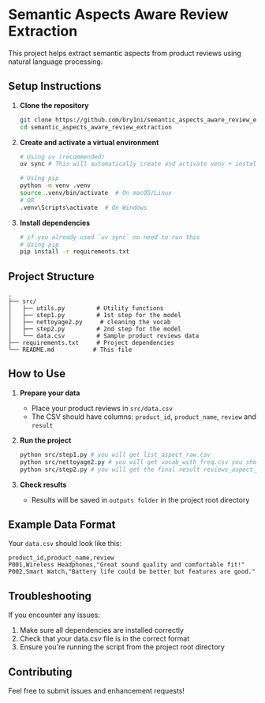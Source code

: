 # Semantic Aspects Aware Review Extraction

This project helps extract semantic aspects from product reviews using natural language processing.

## Setup Instructions

1. **Clone the repository**
   ```bash
   git clone https://github.com/bry1ni/semantic_aspects_aware_review_extraction.git
   cd semantic_aspects_aware_review_extraction
   ```

2. **Create and activate a virtual environment**
   ```bash
   # Using uv (recommended)
   uv sync # This will automatically create and activate venv + install dependencies

   # Using pip
   python -m venv .venv
   source .venv/bin/activate  # On macOS/Linux
   # OR
   .venv\Scripts\activate  # On Windows
   ```

3. **Install dependencies**
   ```bash
   # if you already used `uv sync` no need to run this
   # Using pip
   pip install -r requirements.txt
   ```

## Project Structure

```
.
├── src/
│   ├── utils.py         # Utility functions
│   ├── step1.py         # 1st step for the model
│   ├── nettoyage2.py     # cleaning the vocab
│   ├── step2.py         # 2nd step for the model
│   └── data.csv         # Sample product reviews data
├── requirements.txt     # Project dependencies
└── README.md           # This file
```

## How to Use

1. **Prepare your data**
   - Place your product reviews in `src/data.csv`
   - The CSV should have columns: `product_id`, `product_name`, `review` and `result`

2. **Run the project**
   ```bash
   python src/step1.py # you will get list_aspect_raw.csv 
   python src/nettoyage2.py # you will get vocab_with_freq.csv you should see it and decide your top-k aspect , go inside the code and modifie top-k= .. and run again python src/nettoyage2.py to get vocab_final.txt
   python src/step2.py # you will get the final result reviews_aspect_positive_only.csv
   ```

3. **Check results**
   - Results will be saved in `outputs folder` in the project root directory

## Example Data Format

Your `data.csv` should look like this:
```csv
product_id,product_name,review
P001,Wireless Headphones,"Great sound quality and comfortable fit!"
P002,Smart Watch,"Battery life could be better but features are good."
```

## Troubleshooting

If you encounter any issues:

1. Make sure all dependencies are installed correctly
2. Check that your data.csv file is in the correct format
3. Ensure you're running the script from the project root directory

## Contributing

Feel free to submit issues and enhancement requests!
